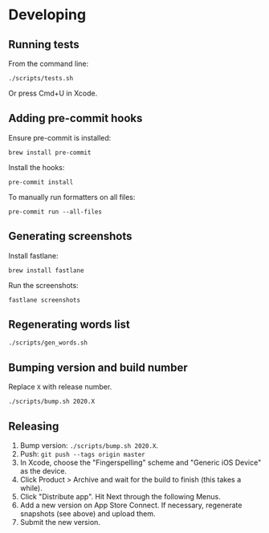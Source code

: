 # Developing

## Running tests

From the command line:

```
./scripts/tests.sh
```

Or press Cmd+U in Xcode.

## Adding pre-commit hooks

Ensure pre-commit is installed:

```
brew install pre-commit
```

Install the hooks:

```
pre-commit install
```

To manually run formatters on all files:

```
pre-commit run --all-files
```

## Generating screenshots

Install fastlane:

```
brew install fastlane
```

Run the screenshots:

```
fastlane screenshots
```

## Regenerating words list

```
./scripts/gen_words.sh
```

## Bumping version and build number

Replace `X` with release number.

```
./scripts/bump.sh 2020.X
```

## Releasing

1. Bump version: `./scripts/bump.sh 2020.X`.
1. Push: `git push --tags origin master`
1. In Xcode, choose the "Fingerspelling" scheme and "Generic iOS Device" as the device.
1. Click Product > Archive and wait for the build to finish (this takes a while).
1. Click "Distribute app". Hit Next through the following Menus.
1. Add a new version on App Store Connect. If necessary, regenerate snapshots (see above) and upload them.
1. Submit the new version.
